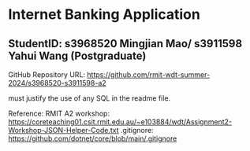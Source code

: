 # Internet Banking Application
## StudentID: s3968520 Mingjian Mao/ s3911598 Yahui Wang (Postgraduate)
GitHub Repository URL: https://github.com/rmit-wdt-summer-2024/s3968520-s3911598-a2



must justify the use of any SQL in the readme file.

Reference:
RMIT A2 workshop: https://coreteaching01.csit.rmit.edu.au/~e103884/wdt/Assignment2-Workshop-JSON-Helper-Code.txt
.gitignore: https://github.com/dotnet/core/blob/main/.gitignore